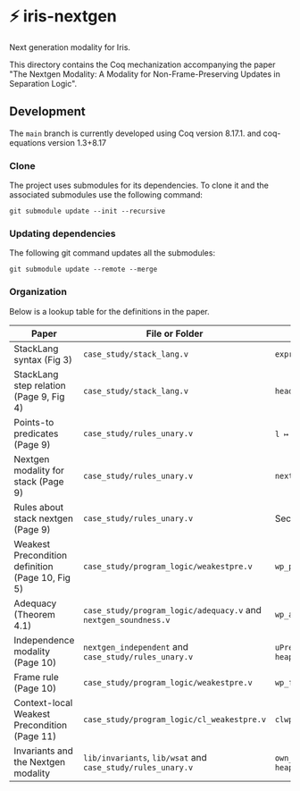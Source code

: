 # ⚡️ iris-nextgen

Next generation modality for Iris.

This directory contains the Coq mechanization accompanying the paper
"The Nextgen Modality: A Modality for Non-Frame-Preserving Updates in
Separation Logic".

## Development

The `main` branch is currently developed using Coq version 8.17.1. and coq-equations version 1.3+8.17

### Clone

The project uses submodules for its dependencies. To clone it and the
associated submodules use the following command:

```
git submodule update --init --recursive
```

### Updating dependencies

The following git command updates all the submodules:

```
git submodule update --remote --merge
```

### Organization 

Below is a lookup table for the definitions in the paper.

| Paper                                            | File or Folder                                                  | Name                                                     |
|--------------------------------------------------|-----------------------------------------------------------------|----------------------------------------------------------|
| StackLang syntax (Fig 3)                         | `case_study/stack_lang.v`                                       | `expr`                                                   |
| StackLang step relation (Page 9, Fig 4)          | `case_study/stack_lang.v`                                       | `head_step`                                              |
| Points-to predicates (Page 9)                    | `case_study/rules_unary.v`                                      | `l ↦ v`, `i @@ l ↦ v`, `[size] n`                       |
| Nextgen modality for stack (Page 9)              | `case_study/rules_unary.v`                                      | `next_state`                                             |
| Rules about stack nextgen (Page 9)               | `case_study/rules_unary.v`                                      | Section `heapG_nextgen_updates`                          |
| Weakest Precondition definition (Page 10, Fig 5) | `case_study/program_logic/weakestpre.v`                         | `wp_pre`                                                 |
| Adequacy (Theorem 4.1)                           | `case_study/program_logic/adequacy.v` and `nextgen_soundness.v` | `wp_adequacy_no_lc_single_thread`                        |
| Independence modality (Page 10)                  | `nextgen_independent` and `case_study/rules_unary.v`            | `uPred_bnextgen_ind` and Section `heapG_nextgen_updates` |
| Frame rule (Page 10)                             | `case_study/program_logic/weakestpre.v`                         | `wp_frame_l`                                             |
| Context-local Weakest Precondition (Page 11)     | `case_study/program_logic/cl_weakestpre.v`                      | `clwp`                                                   |
| Invariants and the Nextgen modality              | `lib/invariants`, `lib/wsat` and `case_study/rules_unary.v`     | `own_inv_alloc` and Section `heapG_nextgen_updates`      |

